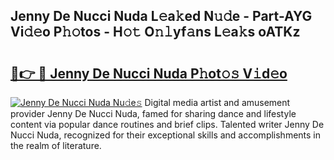 ## Jenny De Nucci Nuda L𝚎a𝚔ed N𝚞𝚍e - Part-AYG Vi𝚍𝚎o P𝚑𝚘tos - H𝚘𝚝 O𝚗𝚕yf𝚊ns L𝚎a𝚔s oATKz

# <h2><a href="http://kfdsy6.oniu.top/?m=Jenny+De+Nucci+Nuda">🔗👉 🔴 Jenny De Nucci Nuda P𝚑ot𝚘𝚜 V𝚒d𝚎o</a></h2>

[![Jenny De Nucci Nuda Nu𝚍e𝚜](https://i.imgur.com/0qMVB7G.gif)](http://kfdsy6.oniu.top/?m=Jenny+De+Nucci+Nuda)
Digital media artist and amusement provider Jenny De Nucci Nuda, famed for sharing dance and lifestyle content via popular dance routines and brief clips. Talented writer Jenny De Nucci Nuda, recognized for their exceptional skills and accomplishments in the realm of literature.  
